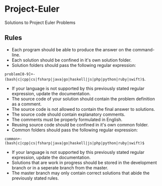 # Project-Euler
Solutions to Project Euler Problems

## Rules
* Each program should be able to produce the answer on the command-line.
* Each solution should be confined in it's own solution folder.
* Solution folders should pass the following regular expression:

`problem[0-9]+-(bash|c|cpp|cs|fsharp|java|go|haskell|js|php|python|ruby|swift)$`.
* If your language is not supported by this previously stated regular expression, update the documentation.
* The source code of your solution should contain the problem definition as a comment.
* The source code is not allowed to contain the final answer to solutions.
* The source code should contain explanatory comments.
* The comments must be properly formulated in English.
* Reusing source code should be confined in it's own common folder.
* Common folders should pass the following regular expression:

`common+-(bash|c|cpp|cs|fsharp|java|go|haskell|js|php|python|ruby|swift)$`
* If your language is not supported by this previously stated regular expression, update the documentation.
* Solutions that are work in progress should be stored in the development branch or in a seperate branch from the master.
* The master branch may only contain correct solutions that abide the previously stated rules.
